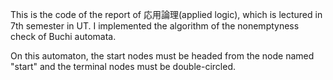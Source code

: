 This is the code of the report of 応用論理(applied logic), which is lectured in 7th semester in UT.
I implemented the algorithm of the nonemptyness check of Buchi automata.

On this automaton, the start nodes must be headed from the node named "start" and the terminal nodes must be double-circled.
